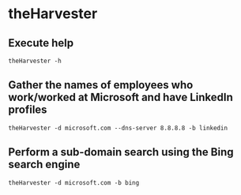 # theHarvester 

## Execute help
`theHarvester -h`

## Gather the names of employees who work/worked at Microsoft and have LinkedIn profiles
`theHarvester -d microsoft.com --dns-server 8.8.8.8 -b linkedin`

## Perform a sub-domain search using the Bing search engine
`theHarvester -d microsoft.com -b bing`
